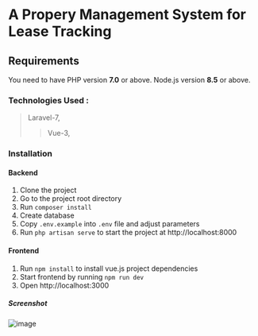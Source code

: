 # A Propery Management System for Lease Tracking

## Requirements
You need to have PHP version **7.0** or above. Node.js version **8.5** or above.

### Technologies Used : 
> Laravel-7,
>> Vue-3, 

### Installation

#### Backend
1. Clone the project
2. Go to the project root directory
3. Run `composer install`
4. Create database
5. Copy `.env.example` into `.env` file and adjust parameters
6. Run `php artisan serve` to start the project at http://localhost:8000

#### Frontend
1. Run `npm install` to install vue.js project dependencies
2. Start frontend by running `npm run dev`
3. Open http://localhost:3000

##### Screenshot
![image](https://user-images.githubusercontent.com/28384422/206379854-cb4dd903-f582-4b22-b168-3857a0c23441.png)

